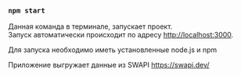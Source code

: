 ### `npm start`

Данная команда в терминале, запускает проект.<br />
Запуск автоматически происходит по адресу [http://localhost:3000](http://localhost:3000).

Для запуска необходимо иметь установленные node.js и npm

Приложение выгружает данные из SWAPI https://swapi.dev/
